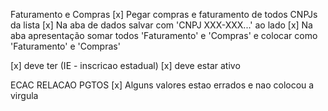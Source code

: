 Faturamento e Compras
 [x] Pegar compras e faturamento de todos CNPJs da lista
 [x] Na aba de dados salvar com 'CNPJ XXX-XXX...' ao lado
 [x] Na aba apresentação somar todos 'Faturamento' e 'Compras' e colocar como 'Faturamento' e 'Compras'

 [x] deve ter (IE - inscricao estadual)
 [x] deve estar ativo


 ECAC RELACAO PGTOS
 [x] Alguns valores estao errados e nao colocou a virgula